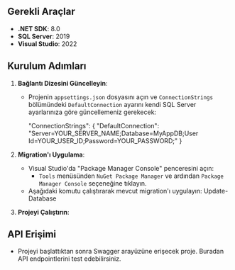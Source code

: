 ## Gerekli Araçlar

- **.NET SDK**: 8.0 
- **SQL Server**: 2019 
- **Visual Studio**: 2022 

## Kurulum Adımları

1. **Bağlantı Dizesini Güncelleyin**:
   - Projenin `appsettings.json` dosyasını açın ve `ConnectionStrings` bölümündeki `DefaultConnection` ayarını kendi SQL Server ayarlarınıza göre güncellemeniz gerekecek:
     
     "ConnectionStrings": {
       "DefaultConnection": "Server=YOUR_SERVER_NAME;Database=MyAppDB;User Id=YOUR_USER_ID;Password=YOUR_PASSWORD;"
     }
     

2. **Migration'ı Uygulama**:
   - Visual Studio'da "Package Manager Console" penceresini açın:
     - `Tools` menüsünden `NuGet Package Manager` ve ardından `Package Manager Console` seçeneğine tıklayın.
   - Aşağıdaki komutu çalıştırarak mevcut migration'ı uygulayın:
             Update-Database
     
  3. **Projeyi Çalıştırın**:
     
## API Erişimi
- Projeyi başlattıktan sonra Swagger arayüzüne erişecek proje.  Buradan API endpointlerini test edebilirsiniz.
     
     
